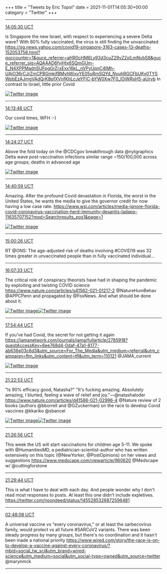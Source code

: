 +++
title = "Tweets by Eric Topol" 
date = 2021-11-01T14:05:30+00:00
category = "Twitter"
+++


---

<a href="https://twitter.com/erictopol/status/1455174161618272263" target="_blank" rel="noreferer">14:05:30 UCT</a>

Is Singapore the new Israel, with respect to experiencing  a severe Delta wave?
With 80% fully vaccinated, the virus is still finding the unvaccinated https://sg.news.yahoo.com/covid19-singapore-3163-cases-13-deaths-152053756.html?guccounter=1&guce_referrer=aHR0cHM6Ly93d3cuZ29vZ2xlLmNvbS8&guce_referrer_sig=AQAAAD6fyjHlx6SQmGUm-E_N4XPPMadnSUFpgGrZrxExx16kL_nVPyUpnC4lMh-UAjO36rCJrZmCPBGmkifBMyhWixvYE05uRmSQYd_NyuhRGCFbUKy0TYSWpbEzAJmgVAdQrK8pfXVnfKhLcJeYFlC-bYW0Xw7F0_lOiWRxH5-aUrvb
In contrast to Israel, little prior Covid 

<a href="FDHQ3EjVUAgESiS.jpg"  ><img src="FDHQ3EjVUAgESiS.jpg" alt="Twitter image" ></img></a>

---

<a href="https://twitter.com/erictopol/status/1455176240541749249" target="_blank" rel="noreferer">14:13:46 UCT</a>

Our covid times, WFH :-) 

<a href="FDHTC1XVcAYAMEY.jpg"  ><img src="FDHTC1XVcAYAMEY.jpg" alt="Twitter image" ></img></a>

---

<a href="https://twitter.com/erictopol/status/1455178930923601924" target="_blank" rel="noreferer">14:24:27 UCT</a>

Above the fold today on the @CDCgov breakthrough data @nytgraphics 
Delta wave post-vaccination infections similar range ~150/100,000 across age groups; deaths in advanced age 

<a href="FDHVOibUYAEj-Jr.jpg"  ><img src="FDHVOibUYAEj-Jr.jpg" alt="Twitter image" ></img></a>

---

<a href="https://twitter.com/erictopol/status/1455183089886384128" target="_blank" rel="noreferer">14:40:59 UCT</a>

Amazing. After the profound Covid devastation in Florida, the worst in the United States, he wants the media to give the governor credit for now having a low case rate. 
https://www.wsj.com/articles/media-ignore-florida-covid-coronavirus-vaccination-herd-immunity-desantis-ladapo-11635707152?mod=Searchresults_pos1&page=1 

<a href="FDHZE8LVgAIA3OS.png"  ><img src="FDHZE8LVgAIA3OS.png" alt="Twitter image" ></img></a>

---

<a href="https://twitter.com/erictopol/status/1455187983548628997" target="_blank" rel="noreferer">15:00:26 UCT</a>

RT @ONS: The age-adjusted risk of deaths involving #COVID19 was 32 times greater in unvaccinated people than in fully vaccinated individual…



---

<a href="https://twitter.com/erictopol/status/1455204878083526656" target="_blank" rel="noreferer">16:07:33 UCT</a>

The critical role of conspiracy theorists have had in shaping the pandemic by exploiting and twisting COVID science
https://www.nature.com/articles/s41562-021-01217-2
@NatureHumBehav @APPCPenn and propagated by @FoxNews. And what should be done about it. 

<a href="FDHs2lzVgAYlXLN.jpg"  ><img src="FDHs2lzVgAYlXLN.jpg" alt="Twitter image" ></img></a><a href="FDHs3_ZUUAkP4fQ.jpg"  ><img src="FDHs3_ZUUAkP4fQ.jpg" alt="Twitter image" ></img></a>

---

<a href="https://twitter.com/erictopol/status/1455231848775237635" target="_blank" rel="noreferer">17:54:44 UCT</a>

If you've had Covid, the secret for not getting it again
https://jamanetwork.com/journals/jama/fullarticle/2785918?guestAccessKey=6ee768d4-0daf-47a1-8177-ab636e03c6d3&utm_source=For_The_Media&utm_medium=referral&utm_campaign=ftm_links&utm_content=tfl&utm_term=110121 @JAMA_current 

<a href="FDIFWddUUAAU2J-.jpg"  ><img src="FDIFWddUUAAU2J-.jpg" alt="Twitter image" ></img></a>

---

<a href="https://twitter.com/erictopol/status/1455284233736318979" target="_blank" rel="noreferer">21:22:53 UCT</a>

"Is 90% efficacy good, Natasha?"
"It's fucking amazing. Absolutely amazing, I blurted, feeling a wave of relief and joy."—@natashaloder
https://www.nature.com/articles/d41586-021-02996-4
@Nature review of 2 books (authors @bborrell and @GZuckerman) on the race to develop Covid vaccines 
@kkariko @sbancel 

<a href="FDIz2q1VcAE8FF-.jpg"  ><img src="FDIz2q1VcAE8FF-.jpg" alt="Twitter image" ></img></a><a href="FDIz5cRUUAAUtEo.jpg"  ><img src="FDIz5cRUUAAUtEo.jpg" alt="Twitter image" ></img></a>

---

<a href="https://twitter.com/erictopol/status/1455285252331507714" target="_blank" rel="noreferer">21:26:56 UCT</a>

This week the US will start vaccinations for children age 5-11. We spoke with @HumanitiesMD, a pediatrician-scientist-author who has written extensively on this topic (@NewYorker, @PostOpinions) on her views and suggestions  https://www.medscape.com/viewarticle/960620
@Medscape w/ @cuttingforstone



---

<a href="https://twitter.com/erictopol/status/1455285956857061376" target="_blank" rel="noreferer">21:29:44 UCT</a>

This is what I have to deal with each day. And people wonder why I don't read most responses to posts. At least this one didn't include expletives. https://twitter.com/noondeed/status/1455285326872596481



---

<a href="https://twitter.com/erictopol/status/1455366084756787202" target="_blank" rel="noreferer">02:48:08 UCT</a>

A universal vaccine vs "every coronavirus," or at least the sarbecovirus family, would protect vs all future #SARCoV2 variants. There was been steady progress by many groups, but there's no coordination and it hasn't been made a national priority
https://www.wired.com/story/the-race-is-on-to-develop-a-vaccine-against-every-coronavirus/?mbid=social_tw_sci&utm_brand=wired-science&utm_medium=social&utm_social-type=owned&utm_source=twitter @marynmck



---